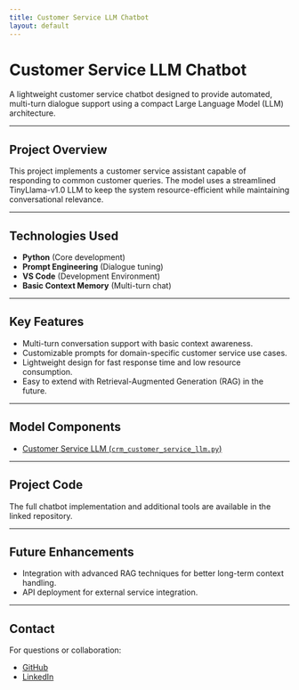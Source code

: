 ```yaml
---
title: Customer Service LLM Chatbot
layout: default
---
```


# Customer Service LLM Chatbot

A lightweight customer service chatbot designed to provide automated, multi-turn dialogue support using a compact Large Language Model (LLM) architecture.

---

## Project Overview

This project implements a customer service assistant capable of responding to common customer queries. The model uses a streamlined TinyLlama-v1.0 LLM to keep the system resource-efficient while maintaining conversational relevance.

---

## Technologies Used
- **Python** (Core development)
- **Prompt Engineering** (Dialogue tuning)
- **VS Code** (Development Environment)
- **Basic Context Memory** (Multi-turn chat)

---

## Key Features
- Multi-turn conversation support with basic context awareness.
- Customizable prompts for domain-specific customer service use cases.
- Lightweight design for fast response time and low resource consumption.
- Easy to extend with Retrieval-Augmented Generation (RAG) in the future.

---

## Model Components
- [Customer Service LLM (`crm_customer_service_llm.py`)](customer_service_llm/crm_customer_service_llm.py)

---

## Project Code
The full chatbot implementation and additional tools are available in the linked repository.

---

## Future Enhancements
- Integration with advanced RAG techniques for better long-term context handling.
- API deployment for external service integration.

---

## Contact
For questions or collaboration:
- [GitHub](https://github.com/TristanTA)
- [LinkedIn](https://www.linkedin.com/in/tristantravus)

